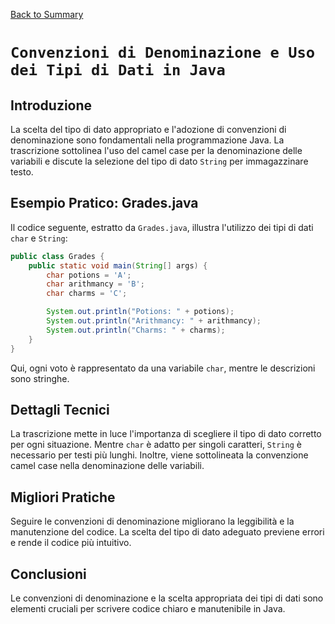 
[Back to Summary](../Summary.md)

# `Convenzioni di Denominazione e Uso dei Tipi di Dati in Java`

## Introduzione
La scelta del tipo di dato appropriato e l'adozione di convenzioni di denominazione sono fondamentali nella programmazione Java. La trascrizione sottolinea l'uso del camel case per la denominazione delle variabili e discute la selezione del tipo di dato `String` per immagazzinare testo.

## Esempio Pratico: Grades.java
Il codice seguente, estratto da `Grades.java`, illustra l'utilizzo dei tipi di dati `char` e `String`:

```java
public class Grades {
    public static void main(String[] args) {
        char potions = 'A';
        char arithmancy = 'B';
        char charms = 'C';

        System.out.println("Potions: " + potions);
        System.out.println("Arithmancy: " + arithmancy);
        System.out.println("Charms: " + charms);
    }
}
```

Qui, ogni voto è rappresentato da una variabile `char`, mentre le descrizioni sono stringhe.

## Dettagli Tecnici
La trascrizione mette in luce l'importanza di scegliere il tipo di dato corretto per ogni situazione. Mentre `char` è adatto per singoli caratteri, `String` è necessario per testi più lunghi. Inoltre, viene sottolineata la convenzione camel case nella denominazione delle variabili.

## Migliori Pratiche
Seguire le convenzioni di denominazione migliorano la leggibilità e la manutenzione del codice. La scelta del tipo di dato adeguato previene errori e rende il codice più intuitivo.

## Conclusioni
Le convenzioni di denominazione e la scelta appropriata dei tipi di dati sono elementi cruciali per scrivere codice chiaro e manutenibile in Java.

